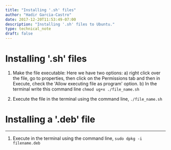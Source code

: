 ```yaml
---
title: "Installing '.sh' files"
author: "Hadir Garcia-Castro"
date: 2017-12-20T11:53:49-07:00
description: "Installing '.sh' files to Ubuntu."
type: technical_note
draft: false
---
```


# Installing '.sh' files

1. Make the file executable:
Here we have two options:
  a) right click  over the file, go to properties, then click on the Permissions tab and then in Execute, check the 'Allow executing file as program' option.
  b) In the terminal write this command line `chmod ug+x ./file_name.sh`

2. Execute the file in the terminal using the command line, `./file_name.sh`


# Installing a '.deb' file
-------------------
1. Execute in the terminal using the command line, `sudo dpkg -i filename.deb`
